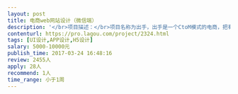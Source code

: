 ```yaml
---                
layout: post       
title: 电商web网站设计（微信端）           
description: '</br>项目描述：</br>项目名称为出手，出手是一个CtoM模式的电商，把有类似需求的消费者聚集起来，向厂家定制优质产品。对标网易严选。现在需要设计微信web的界面风格和布局（约10个主页面）。</br></br>关键点：</br>1、最好基于现有的VI基础去做，偏中式，苏韵，白水黑山，外加红色点缀。若不合适，可议。</br>2、和常规商城的区别在于每个商品有两个价格，成本价，和服务费，而两个价格的显示等级是齐平的，不存在主次。</br>3、商城UI应该配合什么样的图片风格，才能彰显出手的独特气质。这点需要涉及。</br>4、辨识度和美观，如果要选择其一，选择辨识度。</br>5、目前的SKU不多，10-20个，UI要考虑如何显得丰满，没那么空。</br>'     
contenturl: https://pro.lagou.com/project/2324.html      
tags: [UI设计,APP设计,H5设计]            
salary: 5000-10000元          
publish_time: 2017-03-24 16:48:16         
review: 2455人                   
apply: 28人                   
recommend: 1人                   
time_range: 小于1周              
---                 
```

